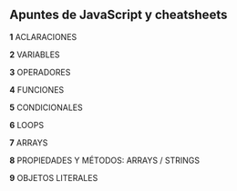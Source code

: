 ## Apuntes de JavaScript y cheatsheets

**1** ACLARACIONES

**2** VARIABLES

**3** OPERADORES

**4** FUNCIONES

**5** CONDICIONALES

**6** LOOPS

**7** ARRAYS

**8** PROPIEDADES Y MÉTODOS: ARRAYS / STRINGS

**9** OBJETOS LITERALES